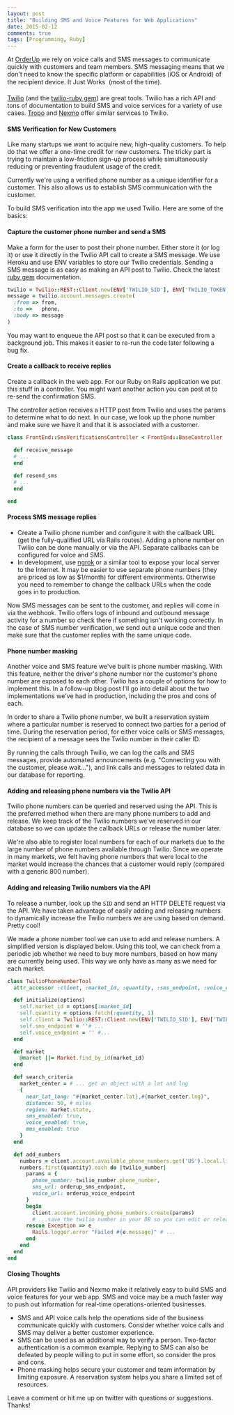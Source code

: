 ```yaml
---
layout: post
title: "Building SMS and Voice Features for Web Applications"
date: 2015-02-12
comments: true
tags: [Programming, Ruby]
---
```


At [OrderUp](http://orderup.com) we rely on voice calls and SMS messages to communicate quickly with customers and team members. SMS messaging means that we don't need to know the specific platform or capabilities (iOS or Android) of the recipient device. It Just Works &#0153; (most of the time).

[Twilio](https://www.twilio.com/) (and the [twilio-ruby gem](https://github.com/twilio/twilio-ruby)) are great tools. Twilio has a rich API and tons of documentation to build SMS and voice services for a variety of use cases. [Tropo](http://tropo.com/) and [Nexmo](http://nexmo.com/) offer similar services to Twilio.

#### SMS Verification for New Customers

Like many startups we want to acquire new, high-quality customers. To help do that we offer a one-time credit for new customers. The tricky part is trying to maintain a low-friction sign-up process while simultaneously reducing or preventing fraudulent usage of the credit.

Currently we're using a verified phone number as a unique identifier for a customer. This also allows us to establish SMS communication with the customer.

To build SMS verification into the app we used Twilio. Here are some of the basics:

#### Capture the customer phone number and send a SMS

Make a form for the user to post their phone number. Either store it (or log it) or use it directly in the Twilio API call to create a SMS message. We use Heroku and use ENV variables to store our Twilio credentials. Sending a SMS message is as easy as making an API post to Twilio. Check the latest [ruby gem](https://github.com/twilio/twilio-ruby) documentation.

``` ruby
twilio = Twilio::REST::Client.new(ENV['TWILIO_SID'], ENV['TWILIO_TOKEN'])
message = twilio.account.messages.create(
  :from => from,
  :to =>   phone,
  :body => message
)
```

You may want to enqueue the API post so that it can be executed from a background job. This makes it easier to re-run the code later following a bug fix.

#### Create a callback to receive replies

Create a callback in the web app. For our Ruby on Rails application we put this stuff in a controller. You might want another action you can post at to re-send the confirmation SMS.

The controller action receives a HTTP post from Twilio and uses the params to determine what to do next. In our case, we look up the phone number and make sure we have it and that it is associated with a customer.

``` ruby
class FrontEnd::SmsVerificationsController < FrontEnd::BaseController

  def receive_message
  # ...
  end
	
  def resend_sms
  # ...
  end

end
```

#### Process SMS message replies
 
 * Create a Twilio phone number and configure it with the callback URL (get the fully-qualified URL via Rails routes). Adding a phone number on Twilio can be done manually or via the API. Separate callbacks can be configured for voice and SMS.
 * In development, use [ngrok](https://ngrok.com/) or a similar tool to expose your local server to the Internet. It may be easier to use separate phone numbers (they are priced as low as $1/month) for different environments. Otherwise you need to remember to change the callback URLs when the code goes in to production.

Now SMS messages can be sent to the customer, and replies will come in via the webhook. Twilio offers logs of inbound and outbound message activity for a number so check there if something isn't working correctly. In the case of SMS number verification, we send out a unique code and then make sure that the customer replies with the same unique code.


#### Phone number masking

Another voice and SMS feature we've built is phone number masking. With this feature, neither the driver's phone number nor the customer's phone number are exposed to each other. Twilio has a couple of options for how to implement this. In a follow-up blog post I'll go into detail about the two implementations we've had in production, including the pros and cons of each.

In order to share a Twilio phone number, we built a reservation system where a particular number is reserved to connect two parties for a period of time. During the reservation period, for either voice calls or SMS messages, the recipient of a message sees the Twilio number in their caller ID.

By running the calls through Twilio, we can log the calls and SMS messages, provide automated announcements (e.g. "Connecting you with the customer, please wait..."), and link calls and messages to related data in our database for reporting.

#### Adding and releasing phone numbers via the Twilio API

Twilio phone numbers can be queried and reserved using the API. This is the preferred method when there are many phone numbers to add and release. We keep track of the Twilio numbers we've reserved in our database so we can update the callback URLs or release the number later.

We're also able to register local numbers for each of our markets due to the large number of phone numbers available through Twilio. Since we operate in many markets, we felt having phone numbers that were local to the market would increase the chances that a customer would reply (compared with a generic 800 number).

#### Adding and releasing Twilio numbers via the API

To release a number, look up the `SID` and send an HTTP DELETE request via the API. We have taken advantage of easily adding and releasing numbers to dynamically increase the Twilio numbers we are using based on demand. Pretty cool!

We made a phone number tool we can use to add and release numbers. A simplified version is displayed below. Using this tool, we can check from a periodic job whether we need to buy more numbers, based on how many are currently being used. This way we only have as many as we need for each market.

``` ruby
class TwilioPhoneNumberTool
  attr_accessor :client, :market_id, :quantity, :sms_endpoint, :voice_endpoint

  def initialize(options)
    self.market_id = options[:market_id]
    self.quantity = options.fetch(:quantity, 1)
    self.client = Twilio::REST::Client.new(ENV['TWILIO_SID'], ENV['TWILIO_TOKEN'])
    self.sms_endpoint = ''# ...
    self.voice_endpoint = '' #...
  end

  def market
    @market ||= Market.find_by_id(market_id)
  end

  def search_criteria
    market_center = # ... get an object with a lat and lng
    {
      near_lat_long: "#{market_center.lat},#{market_center.lng}",
      distance: 50, # miles
      region: market.state,
      sms_enabled: true,
      voice_enabled: true,
      mms_enabled: true
    }
  end

  def add_numbers
    numbers = client.account.available_phone_numbers.get('US').local.list(search_criteria)
    numbers.first(quantity).each do |twilio_number|
      params = {
        phone_number: twilio_number.phone_number,
        sms_url: orderup_sms_endpoint,
        voice_url: orderup_voice_endpoint
      }
      begin
        client.account.incoming_phone_numbers.create(params)
        # ...save the twilio number in your DB so you can edit or release it later
      rescue Exception => e
        Rails.logger.error "Failed #{e.message}" # ...
      end
    end
  end
end
```


#### Closing Thoughts

API providers like Twilio and Nexmo make it relatively easy to build SMS and voice features for your web app. SMS and voice may be a much faster way to push out information for real-time operations-oriented businesses.

* SMS and API voice calls help the operations side of the business communicate quickly with customers. Consider whether voice calls and SMS may deliver a better customer experience.
* SMS can be used as an additional way to verify a person. Two-factor authentication is a common example. Replying to SMS can also be defeated by people willing to put in some effort, so consider the pros and cons.
* Phone masking helps secure your customer and team information by limiting exposure. A reservation system helps you share a limited set of resources.

Leave a comment or hit me up on twitter with questions or suggestions. Thanks!
